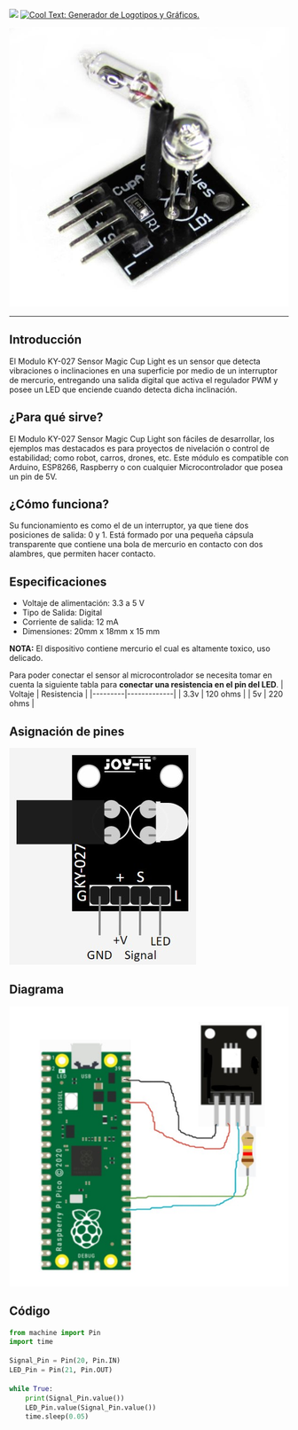 ![](https://images.cooltext.com/5568655.png)
<a href="http://es.cooltext.com" target="_top"><img src="https://cooltext.com/images/ct_pixel.gif" width="80" height="15" alt="Cool Text: Generador de Logotipos y Gráficos." border="0" /></a>

![](KY-027_LightCup.jpg)
___
## Introducción
El Modulo KY-027 Sensor Magic Cup Light es un sensor que detecta vibraciones o inclinaciones en una superficie por medio de un interruptor de mercurio, entregando una salida digital que activa el regulador PWM y posee un LED que enciende cuando detecta dicha inclinación.

## ¿Para qué sirve?
El Modulo KY-027 Sensor Magic Cup Light son fáciles de desarrollar, los ejemplos mas destacados es para proyectos de nivelación o control de estabilidad; como robot, carros, drones, etc. Este módulo es compatible con Arduino, ESP8266, Raspberry o con cualquier Microcontrolador que posea un pin de 5V.

## ¿Cómo funciona?
Su funcionamiento es como el de un interruptor, ya que tiene dos posiciones de salida: 0 y 1. Está formado por una pequeña cápsula transparente que contiene una bola de mercurio en contacto con dos alambres, que permiten hacer contacto.

## Especificaciones
- Voltaje de alimentación: 3.3 a 5 V
- Tipo de Salida: Digital
- Corriente de salida: 12 mA
- Dimensiones: 20mm x 18mm x 15 mm

**NOTA:** El dispositivo contiene mercurio el cual es altamente toxico, uso delicado.

Para poder conectar el sensor al microcontrolador se necesita tomar en cuenta la siguiente tabla para **conectar una resistencia en el pin del LED**.
| Voltaje | Resistencia |
|---------|-------------|
| 3.3v    | 120 ohms    |
| 5v      | 220 ohms    |

## Asignación de pines
![](Pinout.jpg)

## Diagrama
![](Diagrama.jpg)

## Código
```python
from machine import Pin
import time

Signal_Pin = Pin(20, Pin.IN)
LED_Pin = Pin(21, Pin.OUT)

while True:
    print(Signal_Pin.value())
    LED_Pin.value(Signal_Pin.value())
    time.sleep(0.05)
```
